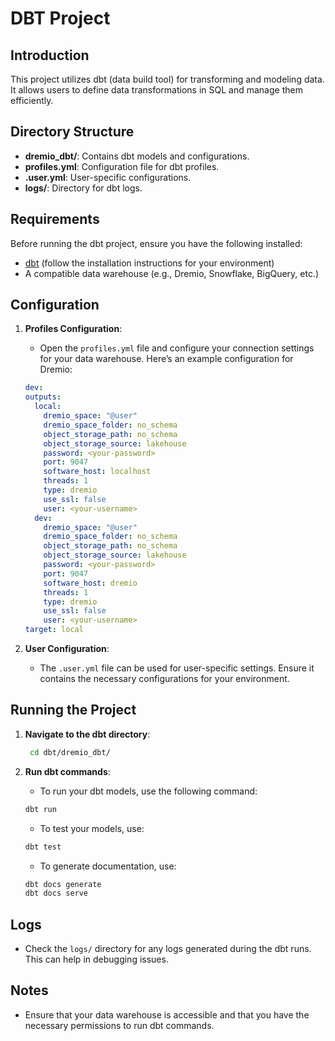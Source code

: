 # DBT Project

## Introduction

This project utilizes dbt (data build tool) for transforming and modeling data. It allows users to define data transformations in SQL and manage them efficiently.

## Directory Structure

- **dremio_dbt/**: Contains dbt models and configurations.
- **profiles.yml**: Configuration file for dbt profiles.
- **.user.yml**: User-specific configurations.
- **logs/**: Directory for dbt logs.

## Requirements

Before running the dbt project, ensure you have the following installed:

- [dbt](https://docs.getdbt.com/docs/installation) (follow the installation instructions for your environment)
- A compatible data warehouse (e.g., Dremio, Snowflake, BigQuery, etc.)

## Configuration

1. **Profiles Configuration**:

   - Open the `profiles.yml` file and configure your connection settings for your data warehouse. Here’s an example configuration for Dremio:

   ```yaml
   dev:
   outputs:
     local:
       dremio_space: "@user"
       dremio_space_folder: no_schema
       object_storage_path: no_schema
       object_storage_source: lakehouse
       password: <your-password>
       port: 9047
       software_host: localhost
       threads: 1
       type: dremio
       use_ssl: false
       user: <your-username>
     dev:
       dremio_space: "@user"
       dremio_space_folder: no_schema
       object_storage_path: no_schema
       object_storage_source: lakehouse
       password: <your-password>
       port: 9047
       software_host: dremio
       threads: 1
       type: dremio
       use_ssl: false
       user: <your-username>
   target: local
   ```

2. **User Configuration**:
   - The `.user.yml` file can be used for user-specific settings. Ensure it contains the necessary configurations for your environment.

## Running the Project

1. **Navigate to the dbt directory**:

   ```bash
    cd dbt/dremio_dbt/
   ```

2. **Run dbt commands**:

   - To run your dbt models, use the following command:

   ```bash
   dbt run
   ```

   - To test your models, use:

   ```bash
   dbt test
   ```

   - To generate documentation, use:

   ```bash
   dbt docs generate
   dbt docs serve
   ```

## Logs

- Check the `logs/` directory for any logs generated during the dbt runs. This can help in debugging issues.

## Notes

- Ensure that your data warehouse is accessible and that you have the necessary permissions to run dbt commands.
